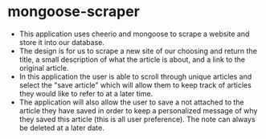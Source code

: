 # mongoose-scraper
* This application uses cheerio and mongoose to scrape a website and store it into our database.
* The design is for us to scrape a new site of our choosing and return the title, a small description of what the article is about, and a link to the original article.
* In this application the user is able to scroll through unique articles and select the "save article" which will allow them to keep track of articles they would like to refer to at a later time.
* The application will also allow the user to save a not attached to the article they have saved in order to keep a personalized message of why they saved this article (this is all user preference). The note can always be deleted at a later date.
